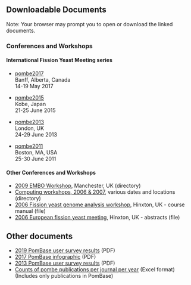 ## Downloadable Documents

Note: Your browser may prompt you to open or download the linked documents.

### Conferences and Workshops

#### International Fission Yeast Meeting series

 - [pombe2017](documents/pombe2017) \
    Banff, Alberta, Canada \
    14-19 May 2017

 - [pombe2015](documents/pombe2015) \
   Kobe, Japan \
   21-25 June 2015

 - [pombe2013](documents/pombe2013) \
   London, UK \
   24-29 June 2013

 - [pombe2011](documents/pombe2011) \
   Boston, MA, USA \
   25-30 June 2011

#### Other Conferences and Workshops

-   [2009 EMBO Workshop](https://www.pombase.org/data/archive/Presentations_workshops_and_meeting_abstracts/EMBO_workshop/),
    Manchester, UK (directory)
-   [Computing workshops, 2006 & 2007](https://www.pombase.org/data/archive/Presentations_workshops_and_meeting_abstracts/Computing_Workshop/),
    various dates and locations (directory)
-   [2006 Fission yeast genome analysis workshop](https://www.pombase.org/data/archive/Presentations_workshops_and_meeting_abstracts/Computing_Workshop/Fission_yeast_computing_workshop_man_Mar2006.ppt),
    Hinxton, UK - course manual (file)
-   [2006 European fission yeast meeting](https://www.pombase.org/data/archive/Presentations_workshops_and_meeting_abstracts/Pombe_meeting_abstract_books/Wellcome_Euro_Yeast_27_2_06.pdf),
    Hinxton, UK - abstracts (file)

## Other documents
-   [2019 PomBase user survey results](https://www.pombase.org/data/documents/2019_pombase_survey_summary_no_freetext_responses.pdf) (PDF)
-   [2017 PomBase infographic](https://www.pombase.org/data/Conferences/pombe2017/pombe2017_infographic_p132.pdf) (PDF)
-   [2013 PomBase user survey results](https://www.pombase.org/data/documents/2013_pombase_survey_summary.pdf) (PDF)
-   [Counts of pombe publications per journal per year](https://www.pombase.org/data/documents/journal_count_with_year-2024.xls) (Excel format) \
    (Includes only publications in PomBase)
